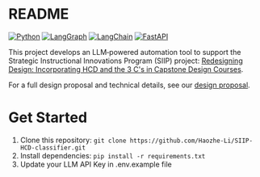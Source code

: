 # README

[![Python](https://img.shields.io/badge/Python-3.8%2B-blue?logo=python&logoColor=white)](https://www.python.org/) [![LangGraph](https://img.shields.io/badge/LangGraph-supported-7b61ff)](https://www.langgraph.dev/) [![LangChain](https://img.shields.io/badge/LangChain-supported-lightgrey?logo=langchain&logoColor=white)](https://github.com/langchain-ai/langchain) [![FastAPI](https://img.shields.io/badge/FastAPI-supported-00caff?logo=fastapi&logoColor=white)](https://fastapi.tiangolo.com/)

This project develops an LLM‑powered automation tool to support the Strategic Instructional Innovations Program (SIIP) project: [Redesigning Design: Incorporating HCD and the 3 C's in Capstone Design Courses](https://ae3.grainger.illinois.edu/programs/siip-grants/64451).

For a full design proposal and technical details, see our [design proposal](./docs/DESIGN.md).

# Get Started

1. Clone this repository: `git clone https://github.com/Haozhe-Li/SIIP-HCD-classifier.git`
2. Install dependencies: `pip install -r requirements.txt`
3. Update your LLM API Key in .env.example file
